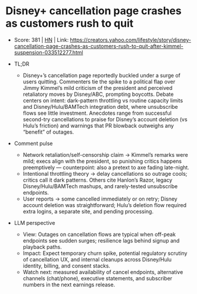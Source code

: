# Disney+ cancellation page crashes as customers rush to quit

- Score: 381 | [HN](https://news.ycombinator.com/item?id=45308558) | Link: https://creators.yahoo.com/lifestyle/story/disney-cancellation-page-crashes-as-customers-rush-to-quit-after-kimmel-suspension-033512277.html

- TL;DR
    - Disney+’s cancellation page reportedly buckled under a surge of users quitting. Commenters tie the spike to a political flap over Jimmy Kimmel’s mild criticism of the president and perceived retaliatory moves by Disney/ABC, prompting boycotts. Debate centers on intent: dark-pattern throttling vs routine capacity limits and Disney/Hulu/BAMTech integration debt, where unsubscribe flows see little investment. Anecdotes range from successful second-try cancellations to praise for Disney’s account deletion (vs Hulu’s friction) and warnings that PR blowback outweighs any “benefit” of outages.

- Comment pulse
    - Network retaliation/self-censorship claim → Kimmel’s remarks were mild; execs align with the president, so punishing critics happens preemptively — counterpoint: also a pretext to axe fading late-night.
    - Intentional throttling theory → delay cancellations so outrage cools; critics call it dark patterns. Others cite Hanlon’s Razor, legacy Disney/Hulu/BAMTech mashups, and rarely-tested unsubscribe endpoints.
    - User reports → some cancelled immediately or on retry; Disney account deletion was straightforward; Hulu’s deletion flow required extra logins, a separate site, and pending processing.

- LLM perspective
    - View: Outages on cancellation flows are typical when off-peak endpoints see sudden surges; resilience lags behind signup and playback paths.
    - Impact: Expect temporary churn spike, potential regulatory scrutiny of cancellation UX, and internal cleanups across Disney/Hulu identity, billing, and consent stacks.
    - Watch next: measured availability of cancel endpoints, alternative channels (chat/phone), executive statements, and subscriber numbers in the next earnings release.
